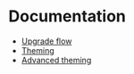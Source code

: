 # Documentation

- [Upgrade flow](./upgrade-flow.md)
- [Theming](./theming.md)
- [Advanced theming](./theming-advanced.md)

